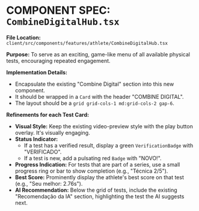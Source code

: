 # COMPONENT SPEC: `CombineDigitalHub.tsx`

**File Location:** `client/src/components/features/athlete/CombineDigitalHub.tsx`

**Purpose:** To serve as an exciting, game-like menu of all available physical tests, encouraging repeated engagement.

**Implementation Details:**
-   Encapsulate the existing "Combine Digital" section into this new component.
-   It should be wrapped in a `Card` with the header "COMBINE DIGITAL".
-   The layout should be a `grid grid-cols-1 md:grid-cols-2 gap-6`.

**Refinements for each Test Card:**

-   **Visual Style:** Keep the existing video-preview style with the play button overlay. It's visually engaging.
-   **Status Indicator:**
    -   If a test has a verified result, display a green `VerificationBadge` with "VERIFICADO".
    -   If a test is new, add a pulsating red `Badge` with "NOVO!".
-   **Progress Indication:** For tests that are part of a series, use a small progress ring or bar to show completion (e.g., "Técnica 2/5").
-   **Best Score:** Prominently display the athlete's best score on that test (e.g., "Seu melhor: 2.76s").
-   **AI Recommendation:** Below the grid of tests, include the existing "Recomendação da IA" section, highlighting the test the AI suggests next.